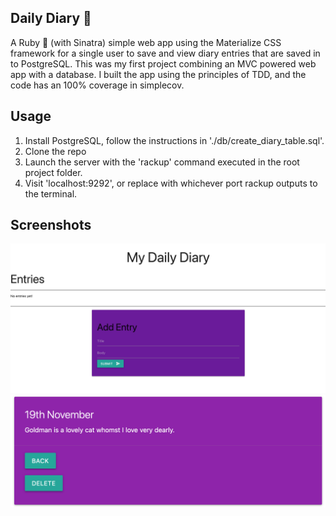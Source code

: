 ## Daily Diary 📔
A Ruby 💎 (with Sinatra) simple web app using the Materialize CSS framework for a single user to save and view diary entries that are saved in to PostgreSQL. This was my first project combining an MVC powered web app with a database. I built the app using the principles of TDD, and the code has an 100% coverage in simplecov.

## Usage

 1. Install PostgreSQL, follow the instructions in './db/create_diary_table.sql'.
 2. Clone the repo
 3. Launch the server with the 'rackup' command executed in the root project folder.
 4. Visit 'localhost:9292', or replace with whichever port rackup outputs to the terminal.

## Screenshots
![Main app page](./screenshots/Screenshot1.png)
![Individual diary entry](./screenshots/Screenshot2.png)
